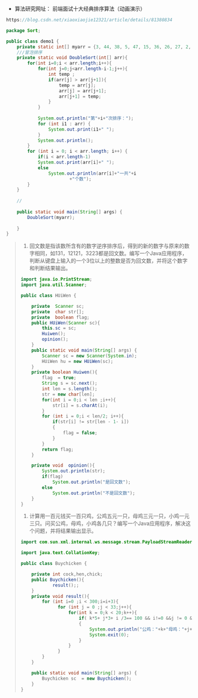 * 算法研究网址：   前端面试十大经典排序算法（动画演示）

```c
https://blog.csdn.net/xiaoxiaojie12321/article/details/81380834
```



```java
package Sort;

public class demo1 {
	private static int[] myarr = {3, 44, 38, 5, 47, 15, 36, 26, 27, 2, 46, 4, 19, 50, 48};
	///冒泡排序
	private static void DoubleSort(int[] arr){
		for(int i=0;i < arr.length;i++){
			for(int j=0;j<arr.length-i-1;j++){
				int temp ;
				if(arr[j] > arr[j+1]){
					temp = arr[j];
					arr[j] = arr[j+1];
					arr[j+1] = temp;
				}
			}
			
			System.out.println("第"+i+"次排序：");
			for (int i1 : arr) {
				System.out.print(i1+" ");
			}
			System.out.println();
		}
		for (int i = 0; i < arr.length; i++) {
			if(i < arr.length-1)
			System.out.print(arr[i]+" ");
			else
				System.out.println(arr[i]+"一共"+i
						+"个数");
		}
	}
	
	//
	
	public static void main(String[] args) {
		DoubleSort(myarr);
		
	}
}
```

> 1.  回文数是指该数所含有的数字逆序排序后，得到的新的数字与原来的数字相同，如131，12121，3223都是回文数。编写一个Java应用程序，判断从键盘上输入的一个3位以上的整数是否为回文数，并将这个数字和判断结果输出。
>
> ```java
> import java.io.PrintStream;
> import java.util.Scanner;
> 
> public class HUiWen {
> 
>     private  Scanner sc;
>     private  char str[];
>     private  boolean flag;
>     public HUiWen(Scanner sc){
>         this.sc = sc;
>         Huiwen();
>         opinion();
>     }
>     public static void main(String[] args) {
>         Scanner sc = new Scanner(System.in);
>         HUiWen hu = new HUiWen(sc);
>     }
>     private boolean Huiwen(){
>         flag  = true;
>         String s = sc.next();
>         int len = s.length();
>         str = new char[len];
>         for(int i = 0;i < len ;i++){
>             str[i] = s.charAt(i);
>         }
>         for (int i = 0;i < len/2; i++){
>             if(str[i] != str[len - 1- i])
>             {
>                 flag = false;
>             }
>         }
>         return flag;
>     }
> 
>     private void  opinion(){
>         System.out.println(str);
>         if(flag)
>             System.out.println("是回文数");
>         else
>             System.out.println("不是回文数");
>     }
> }
> 
> ```
>
> 
>
> 1. 计算用一百元钱买一百只鸡，公鸡五元一只，母鸡三元一只，小鸡一元三只。问买公鸡，母鸡，小鸡各几只？编写一个Java应用程序，解决这个问题，并将结果输出显示。
>
> ```java
> import com.sun.xml.internal.ws.message.stream.PayloadStreamReaderMessage;
> 
> import java.text.CollationKey;
> 
> public class Buychicken {
> 
>     private int cock,hen,chick;
>     public Buychicken(){
>             result();;
>     }
>     private void result(){
>         for (int i=0 ;i < 300;i=i+3){
>               for (int j = 0 ;j < 33;j++){
>                   for(int k = 0;k < 20;k++){
>                       if( k*5+ j*3+ i /3== 100 && i!=0 &&j != 0 && k!= 0&& k+i+j==100)
>                       {
>                           System.out.println("公鸡："+k+"母鸡："+j+"小鸡："+i);
>                           System.exit(0);
>                       }
>                   }
>               }
>         }
>     }
> 
>     public static void main(String[] args) {
>         Buychicken sc  = new Buychicken();
>     }
> }
> 
> ```
>
> 

